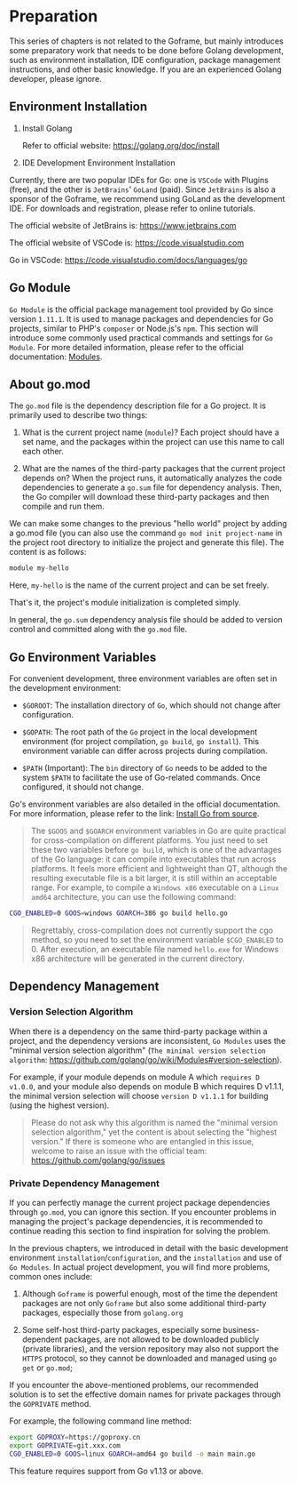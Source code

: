 # Preparation

This series of chapters is not related to the Goframe, but mainly introduces some preparatory work that needs to be done before Golang development, such as environment installation, IDE configuration, package management instructions, and other basic knowledge. If you are an experienced Golang developer, please ignore.

## Environment Installation

1. Install Golang

    Refer to official website: <https://golang.org/doc/install>

2. IDE Development Environment Installation

Currently, there are two popular IDEs for Go: one is `VSCode` with Plugins (free), and the other is `JetBrains`' `GoLand` (paid). Since `JetBrains` is also a sponsor of the Goframe, we recommend using GoLand as the development IDE. For downloads and registration, please refer to online tutorials.

The official website of JetBrains is: <https://www.jetbrains.com>

The official website of VSCode is: <https://code.visualstudio.com>

Go in VSCode: <https://code.visualstudio.com/docs/languages/go>

## Go Module

`Go Module` is the official package management tool provided by Go since version `1.11.1`. It is used to manage packages and dependencies for Go projects, similar to PHP's `composer` or Node.js's `npm`. This section will introduce some commonly used practical commands and settings for `Go Module`. For more detailed information, please refer to the official documentation: [Modules](https://github.com/golang/go/wiki/Modules).

## About go.mod

The `go.mod` file is the dependency description file for a Go project. It is primarily used to describe two things:

1. What is the current project name (`module`)? Each project should have a set name, and the packages within the project can use this name to call each other.

2. What are the names of the third-party packages that the current project depends on? When the project runs, it automatically analyzes the code dependencies to generate a `go.sum` file for dependency analysis. Then, the Go compiler will download these third-party packages and then compile and run them.

We can make some changes to the previous "hello world" project by adding a go.mod file (you can also use the command `go mod init project-name` in the project root directory to initialize the project and generate this file). The content is as follows:

```go
module my-hello
```

Here, `my-hello` is the name of the current project and can be set freely.

That's it, the project's module initialization is completed simply.

In general, the `go.sum` dependency analysis file should be added to version control and committed along with the `go.mod` file.

## Go Environment Variables

For convenient development, three environment variables are often set in the development environment:

- `$GOROOT`: The installation directory of `Go`, which should not change after configuration.

- `$GOPATH`: The root path of the `Go` project in the local development environment (for project compilation, `go build`, `go install`). This environment variable can differ across projects during compilation.

- `$PATH` (Important): The `bin` directory of `Go` needs to be added to the system `$PATH` to facilitate the use of Go-related commands. Once configured, it should not change.

Go's environment variables are also detailed in the official documentation. For more information, please refer to the link: [Install Go from source](https://golang.org/doc/install/source).

> The `$GOOS` and `$GOARCH` environment variables in Go are quite practical for cross-compilation on different platforms. You just need to set these two variables before `go build`, which is one of the advantages of the Go language: it can compile into executables that run across platforms. It feels more efficient and lightweight than QT, although the resulting executable file is a bit larger, it is still within an acceptable range. For example, to compile a `Windows x86` executable on a `Linux amd64` architecture, you can use the following command:

```sh
CGO_ENABLED=0 GOOS=windows GOARCH=386 go build hello.go
```

> Regrettably, cross-compilation does not currently support the cgo method, so you need to set the environment variable `$CGO_ENABLED` to 0. After execution, an executable file named `hello.exe` for Windows x86 architecture will be generated in the current directory.

## Dependency Management

### Version Selection Algorithm

When there is a dependency on the same third-party package within a project, and the dependency versions are inconsistent, `Go Modules` uses the "minimal version selection algorithm" (`The minimal version selection algorithm`: <https://github.com/golang/go/wiki/Modules#version-selection>).

For example, if your module depends on module A which `requires D v1.0.0`, and your module also depends on module B which requires D v1.1.1, the minimal version selection will choose `version D v1.1.1` for building (using the highest version).

> Please do not ask why this algorithm is named the "minimal version selection algorithm," yet the content is about selecting the "highest version." If there is someone who are entangled in this issue, welcome to raise an issue with the official team: <https://github.com/golang/go/issues>

### Private Dependency Management

If you can perfectly manage the current project package dependencies through `go.mod`, you can ignore this section. If you encounter problems in managing the project's package dependencies, it is recommended to continue reading this section to find inspiration for solving the problem.

In the previous chapters, we introduced in detail with the basic development environment `installation`/`configuration`, and the `installation` and use of `Go Modules`. In actual project development, you will find more problems, common ones include:

1. Although `Goframe` is powerful enough, most of the time the dependent packages are not only `Goframe` but also some additional third-party packages, especially those from `golang.org`

2. Some self-host third-party packages, especially some business-dependent packages, are not allowed to be downloaded publicly (private libraries), and the version repository may also not support the `HTTPS` protocol, so they cannot be downloaded and managed using `go get` or `go.mod`;

If you encounter the above-mentioned problems, our recommended solution is to set the effective domain names for private packages through the `GOPRIVATE` method.

For example, the following command line method:

```sh
export GOPROXY=https://goproxy.cn
export GOPRIVATE=git.xxx.com
CGO_ENABLED=0 GOOS=linux GOARCH=amd64 go build -o main main.go
```

This feature requires support from Go v1.13 or above.
